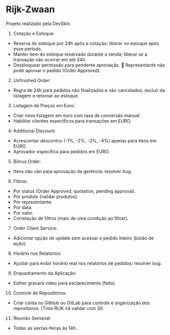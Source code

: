 # Rijk-Zwaan
Projeto realizado pela DevSkin. 
1. Cotação e Estoque:
- Reserva do estoque por 24h após a cotação; liberar no estoque 
após esse período. 
- Manter item do estoque reservado durante a venda; liberar se a 
transação não ocorrer em até 24h. 
- Desbloquear permissão para pendente aprovação. 
 Representante não pode aprovar o pedido (Order Approved). 

2. Unfinished Order:
- Regra de 24h para pedidos não finalizados e não cancelados; 
excluir da listagem e retornar ao estoque. 

3. Listagem de Preços em Euro:
- Criar nova listagem em euro com taxa de conversão manual. 
- Habilitar clientes específicos para transações em EURO. 

4. Additional Discount:
- Acrescentar descontos (-1%, -2%, -3%, -4%) apenas para itens em 
EURO. 
- Aprovador específico para pedidos em EURO. 

5. Bônus Order:
- Itens não vão para aprovação da gerência; resolver bug. 

6. Filtros:
- Por status (Order Approved, quotation, pending approval). 
- Por produto (validar produtos). 
- Por representante. 
- Por data. 
- Por valor. 
- Correlação de filtros (mais de uma condição ao filtrar). 

7. Order Client Service:
- Adicionar opção de update sem acessar o pedido inteiro (botão 
de ação). 

8. Horário nos Relatórios:
- Ajustar para exibir horário real nos relatórios de pedidos; resolver 
bug. 

9. Enquadramento da Aplicação:
- Esther gravará vídeo para esclarecimento (feito). 

10. Controle de Repositórios:
- Criar conta no GitHub ou GitLab para controle e organização dos 
repositórios. (Time RIJK irá validar com SI). 

11. Reunião Semanal:
- Todas as sextas-feiras às 14h.
